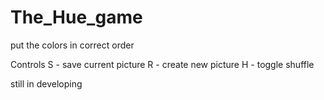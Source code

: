 # The_Hue_game
put the colors in correct order

Controls
S - save current picture
R - create new picture
H - toggle shuffle

still in developing
